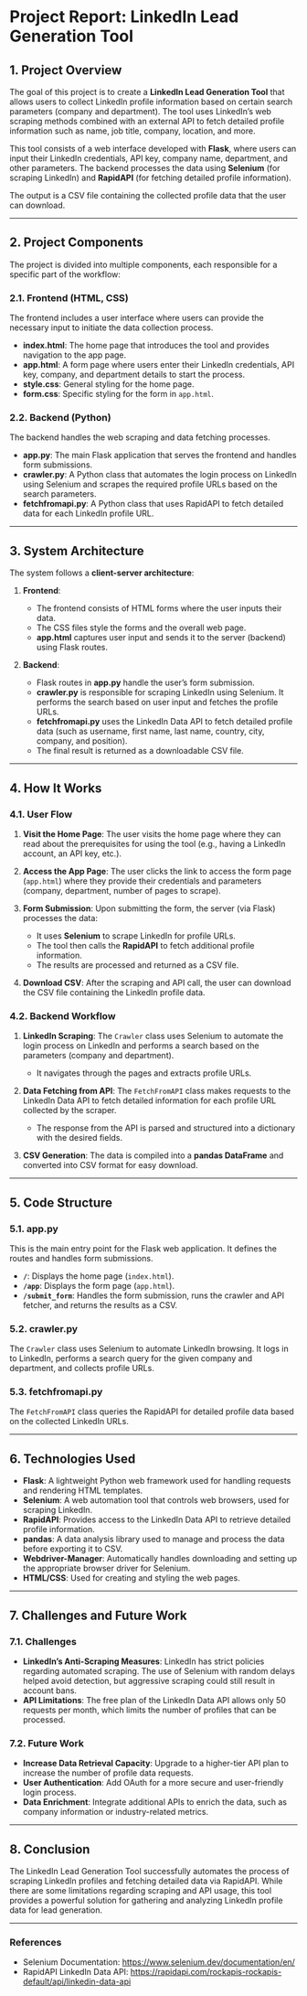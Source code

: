 
# Project Report: LinkedIn Lead Generation Tool

## 1. **Project Overview**

The goal of this project is to create a **LinkedIn Lead Generation Tool** that allows users to collect LinkedIn profile information based on certain search parameters (company and department). The tool uses LinkedIn’s web scraping methods combined with an external API to fetch detailed profile information such as name, job title, company, location, and more.

This tool consists of a web interface developed with **Flask**, where users can input their LinkedIn credentials, API key, company name, department, and other parameters. The backend processes the data using **Selenium** (for scraping LinkedIn) and **RapidAPI** (for fetching detailed profile information).

The output is a CSV file containing the collected profile data that the user can download.

---

## 2. **Project Components**

The project is divided into multiple components, each responsible for a specific part of the workflow:

### 2.1. **Frontend (HTML, CSS)**
The frontend includes a user interface where users can provide the necessary input to initiate the data collection process.

- **index.html**: The home page that introduces the tool and provides navigation to the app page.
- **app.html**: A form page where users enter their LinkedIn credentials, API key, company, and department details to start the process.
- **style.css**: General styling for the home page.
- **form.css**: Specific styling for the form in `app.html`.

### 2.2. **Backend (Python)**
The backend handles the web scraping and data fetching processes.

- **app.py**: The main Flask application that serves the frontend and handles form submissions.
- **crawler.py**: A Python class that automates the login process on LinkedIn using Selenium and scrapes the required profile URLs based on the search parameters.
- **fetchfromapi.py**: A Python class that uses RapidAPI to fetch detailed data for each LinkedIn profile URL.

---

## 3. **System Architecture**

The system follows a **client-server architecture**:

1. **Frontend**: 
   - The frontend consists of HTML forms where the user inputs their data.
   - The CSS files style the forms and the overall web page.
   - **app.html** captures user input and sends it to the server (backend) using Flask routes.

2. **Backend**:
   - Flask routes in **app.py** handle the user’s form submission.
   - **crawler.py** is responsible for scraping LinkedIn using Selenium. It performs the search based on user input and fetches the profile URLs.
   - **fetchfromapi.py** uses the LinkedIn Data API to fetch detailed profile data (such as username, first name, last name, country, city, company, and position).
   - The final result is returned as a downloadable CSV file.

---

## 4. **How It Works**

### 4.1. **User Flow**

1. **Visit the Home Page**: The user visits the home page where they can read about the prerequisites for using the tool (e.g., having a LinkedIn account, an API key, etc.).


2. **Access the App Page**: The user clicks the link to access the form page (`app.html`) where they provide their credentials and parameters (company, department, number of pages to scrape).


3. **Form Submission**: Upon submitting the form, the server (via Flask) processes the data:
   - It uses **Selenium** to scrape LinkedIn for profile URLs.
   - The tool then calls the **RapidAPI** to fetch additional profile information.
   - The results are processed and returned as a CSV file.

4. **Download CSV**: After the scraping and API call, the user can download the CSV file containing the LinkedIn profile data.


### 4.2. **Backend Workflow**

1. **LinkedIn Scraping**: The `Crawler` class uses Selenium to automate the login process on LinkedIn and performs a search based on the parameters (company and department).
   - It navigates through the pages and extracts profile URLs.

2. **Data Fetching from API**: The `FetchFromAPI` class makes requests to the LinkedIn Data API to fetch detailed information for each profile URL collected by the scraper.
   - The response from the API is parsed and structured into a dictionary with the desired fields.

3. **CSV Generation**: The data is compiled into a **pandas DataFrame** and converted into CSV format for easy download.

---

## 5. **Code Structure**

### 5.1. **app.py**

This is the main entry point for the Flask web application. It defines the routes and handles form submissions.

- **`/`**: Displays the home page (`index.html`).
- **`/app`**: Displays the form page (`app.html`).
- **`/submit_form`**: Handles the form submission, runs the crawler and API fetcher, and returns the results as a CSV.

### 5.2. **crawler.py**

The `Crawler` class uses Selenium to automate LinkedIn browsing. It logs in to LinkedIn, performs a search query for the given company and department, and collects profile URLs.

### 5.3. **fetchfromapi.py**

The `FetchFromAPI` class queries the RapidAPI for detailed profile data based on the collected LinkedIn URLs.

---

## 6. **Technologies Used**

- **Flask**: A lightweight Python web framework used for handling requests and rendering HTML templates.
- **Selenium**: A web automation tool that controls web browsers, used for scraping LinkedIn.
- **RapidAPI**: Provides access to the LinkedIn Data API to retrieve detailed profile information.
- **pandas**: A data analysis library used to manage and process the data before exporting it to CSV.
- **Webdriver-Manager**: Automatically handles downloading and setting up the appropriate browser driver for Selenium.
- **HTML/CSS**: Used for creating and styling the web pages.

---

## 7. **Challenges and Future Work**

### 7.1. **Challenges**

- **LinkedIn’s Anti-Scraping Measures**: LinkedIn has strict policies regarding automated scraping. The use of Selenium with random delays helped avoid detection, but aggressive scraping could still result in account bans.
- **API Limitations**: The free plan of the LinkedIn Data API allows only 50 requests per month, which limits the number of profiles that can be processed.

### 7.2. **Future Work**

- **Increase Data Retrieval Capacity**: Upgrade to a higher-tier API plan to increase the number of profile data requests.
- **User Authentication**: Add OAuth for a more secure and user-friendly login process.
- **Data Enrichment**: Integrate additional APIs to enrich the data, such as company information or industry-related metrics.

---

## 8. **Conclusion**

The LinkedIn Lead Generation Tool successfully automates the process of scraping LinkedIn profiles and fetching detailed data via RapidAPI. While there are some limitations regarding scraping and API usage, this tool provides a powerful solution for gathering and analyzing LinkedIn profile data for lead generation.

---

### **References**
- Selenium Documentation: https://www.selenium.dev/documentation/en/
- RapidAPI LinkedIn Data API: https://rapidapi.com/rockapis-rockapis-default/api/linkedin-data-api
